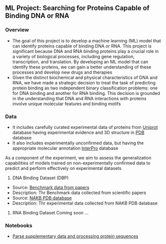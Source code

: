 ## ML Project: Searching for Proteins Capable of Binding DNA or RNA

### Overview

* The goal of this project is to develop a machine learning (ML) model that can identify proteins capable of binding DNA or RNA. This project is significant because DNA and RNA binding proteins play a crucial role in a variety of biological processes, including gene regulation, transcription, and translation. By developing an ML model that can identify these proteins, we can gain a better understanding of these processes and develop new drugs and therapies
* Given the distinct biochemical and physical characteristics of DNA and RNA, we have made a strategic decision to treat the task of predicting protein binding as two independent binary classification problems: one for DNA binding and another for RNA binding. This decision is grounded in the understanding that DNA and RNA interactions with proteins involve unique molecular features and binding motifs


### Data
* It includes carefully curated experimental data of proteins from [Uniprot](https://www.uniprot.org/) database having experimental evidence and 3D structure in [PDB](https://www.rcsb.org/) database
* It also includes experimentally unconfirmed data, but having the appropriate molecular annotation [InterPro](https://www.ebi.ac.uk/interpro/) database

As a component of the experiment, we aim to assess the generalization capabilities of models trained on non-experimentally confirmed data to predict and perform effectively on experimental datasets

1. DNA Binding Dataset (DBP)
* Source: [Benchmark data from papers](data/DBP_papers_data/benchmark_data.csv)
* Description: Thr Benchmark data collected from scientific papers
* Source: [NAKB PDB database](data/nakb/)
* Description: Thr experimental data collected from NAKB PDB database



1. RNA Binding Dataset
    Coming soon ...


### Notebooks
* [Parse supplementary data and processing protein sequences](notebooks/parse_papers_data.ipynb)